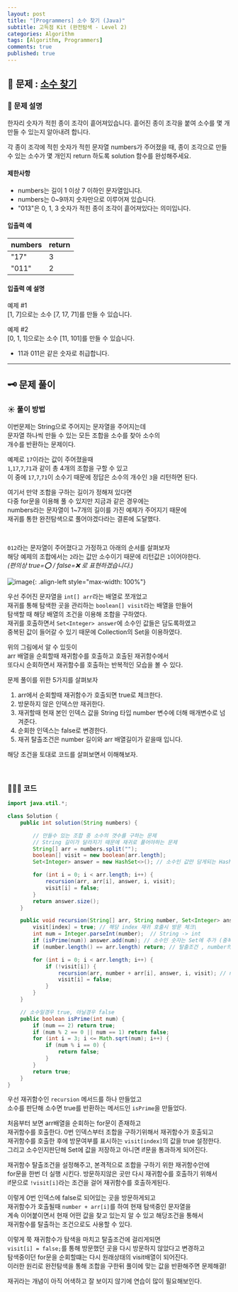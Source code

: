 ```yaml
---
layout: post
title: "[Programmers] 소수 찾기 (Java)"
subtitle: 고득점 Kit (완전탐색 - Level 2)
categories: Algorithm
tags: [Algorithm, Programmers]
comments: true
published: true
---
```


## 📌 문제 : [소수 찾기]

### 📖 문제 설명

<p>한자리 숫자가 적힌 종이 조각이 흩어져있습니다. 흩어진 종이 조각을 붙여 소수를 몇 개 만들 수 있는지 알아내려 합니다.</p>

<p>각 종이 조각에 적힌 숫자가 적힌 문자열 numbers가 주어졌을 때, 종이 조각으로 만들 수 있는 소수가 몇 개인지 return 하도록 solution 함수를 완성해주세요.</p>

#### 제한사항

<ul>
<li>numbers는 길이 1 이상 7 이하인 문자열입니다.</li>
<li>numbers는 0~9까지 숫자만으로 이루어져 있습니다.</li>
<li>"013"은 0, 1, 3 숫자가 적힌 종이 조각이 흩어져있다는 의미입니다.</li>
</ul>

#### 입출력 예

<table class="table">
        <thead><tr>
<th>numbers</th>
<th>return</th>
</tr>
</thead>
        <tbody><tr>
<td>"17"</td>
<td>3</td>
</tr>
<tr>
<td>"011"</td>
<td>2</td>
</tr>
</tbody>
      </table>

#### 입출력 예 설명

<p>예제 #1<br>
[1, 7]으로는 소수 [7, 17, 71]를 만들 수 있습니다.</p>

<p>예제 #2<br>
[0, 1, 1]으로는 소수 [11, 101]를 만들 수 있습니다.</p>

<ul>
<li>11과 011은 같은 숫자로 취급합니다.</li>
</ul>

---

## 🗝 문제 풀이

### ☀️ 풀이 방법

이번문제는 String으로 주어지는 문자열을 주어지는데   
문자열 하나씩 만들 수 있는 모든 조합을 소수를 찾아 소수의   
개수를 반환하는 문제이다.   

예제로 `17`이라는 값이 주어졌을때  
`1`,`17`,`7`,`71`과 같이 총 4개의 조합을 구할 수 있고   
이 중에 `17`,`7`,`71`이 소수기 때문에 정답은 소수의 개수인 `3`을 리턴하면 된다.   

여기서 만약 조합을 구하는 길이가 정해져 있다면   
다중 for문을 이용해 풀 수 있지만 지금과 같은 경우에는   
numbers라는 문자열이 1~7개의 길이를 가진 예제가 주어지기 때문에   
재귀를 통한 완전탐색으로 풀어야겠다라는 결론에 도달했다.  

<br/> 

`012`라는 문자열이 주어졌다고 가정하고 아래의 순서를 살펴보자    
해당 예제의 조합에서는 `2`라는 값만 소수이기 때문에 리턴값은 `1`이어야한다.  
_(편의상 true=⭕️ / false=❌ 로 표현하겠습니다.)_

![image](https://user-images.githubusercontent.com/95069395/225528468-38bd539f-096f-411f-bc3f-c7e3edb77f9a.gif){: .align-left style="max-width: 100%"}

우선 주어진 문자열을 `int[] arr`라는 배열로 쪼개었고   
재귀를 통해 탐색한 곳을 관리하는 `boolean[] visit`라는 배열을 만들어   
탐색할 때 해당 배열의 조건을 이용해 조합을 구하였다.    
재귀를 호출하면서 `Set<Integer> answer`에 소수인 값들은 담도록하였고   
중복된 값이 들어갈 수 있기 때문에 Collection의 Set을 이용하였다.

위의 그림에서 알 수 있듯이   
arr 배열을 순회할때 재귀함수를 호출하고 호출된 재귀함수에서   
또다시 순회하면서 재귀함수를 호출하는 반복적인 모습을 볼 수 있다.    

문제 풀이를 위한 5가지를 살펴보자    
1. arr에서 순회할때 재귀함수가 호출되면 true로 체크한다.  
2. 방문하지 않은 인덱스만 재귀한다.  
3. 재귀할때 현재 본인 인덱스 값을 String 타입 number 변수에 더해 매개변수로 넘겨준다.   
4. 순회한 인덱스는 false로 변경한다.     
5. 재귀 탈출조건은 number 길이와 arr 배열길이가 같을때 입니다.

해당 조건을 토대로 코드를 살펴보면서 이해해보자.

<br/>

### 👨🏻‍💻 코드

```java
import java.util.*;

class Solution {
    public int solution(String numbers) {

        // 만들수 있는 조합 중 소수의 갯수를 구하는 문제
        // String 길이가 달라지기 때문에 재귀로 풀어야하는 문제
        String[] arr = numbers.split("");
        boolean[] visit = new boolean[arr.length];
        Set<Integer> answer = new HashSet<>(); // 소수인 값만 담게되는 HashSet

        for (int i = 0; i < arr.length; i++) {
            recursion(arr, arr[i], answer, i, visit);
            visit[i] = false;
        }
        return answer.size();
    }

    public void recursion(String[] arr, String number, Set<Integer> answer, int index, boolean[] visit) {
        visit[index] = true; // 해당 index 재귀 호출시 방문 체크\
        int num = Integer.parseInt(number);  // String -> int
        if (isPrime(num)) answer.add(num); // 소수인 숫자는 Set에 추가 (중복인 것은 제거)
        if (number.length() == arr.length) return; // 탈출조건 , number의 문자열길이와 배열길이가 같아질때

        for (int i = 0; i < arr.length; i++) {
            if (!visit[i]) {
                recursion(arr, number + arr[i], answer, i, visit); // number값을 이어붙여서 호출
                visit[i] = false;
            }
        }
    }

    // 소수일경우 true, 아닐경우 false
    public boolean isPrime(int num) {
        if (num == 2) return true;
        if (num % 2 == 0 || num == 1) return false;
        for (int i = 3; i <= Math.sqrt(num); i++) {
            if (num % i == 0) {
                return false;
            }
        }
        return true;
    }
}
```

우선 재귀함수인 `recursion` 메서드를 하나 만들었고   
소수를 판단해 소수면 true를 반환하는 메서드인 `isPrime`을 만들었다.  

처음부터 보면 arr배열을 순회하는 for문이 존재하고   
재귀함수를 호출한다. 0번 인덱스부터 조합을 구하기위해서 재귀함수가 호출되고   
재귀함수를 호출한 후에 방문여부를 표시하는 `visit[index]`의 값을 true 설정한다.   
그리고 소수인지판단해 Set에 값을 저장하고 아니면 if문을 통과하게 되어진다.   

재귀함수 탈출조건을 설정해주고, 본격적으로 조합을 구하기 위한 재귀함수안에   
for문을 한번 더 실행 시킨다. 방문하지않은 곳만 다시 재귀함수를 호출하기 위해서   
if문으로 `!visit[i]`라는 조건을 걸어 재귀함수를 호출하게된다.   

이렇게 0번 인덱스에 false로 되어있는 곳을 방문하게되고   
재귀함수가 호출될때 `number + arr[i]`를 하여 현재 탐색중인 문자열을   
계속 이어붙이면서 현재 어떤 값을 찾고 있는지 알 수 있고 해당조건을 통해서   
재귀함수를 탈출하는 조건으로도 사용할 수 있다.   

이렇게 쭉 재귀함수가 탐색을 마치고 탈출조건에 걸리게되면   
`visit[i] = false;`를 통해 방문했던 곳을 다시 방문하지 않았다고 변경하고   
탐색중이던 for문을 순회할떄는 다시 원래상태의 visit배열이 되어진다.   
이러한 원리로 완전탐색을 통해 조합을 구한뒤 풀이에 맞는 값을 반환해주면 문제해결!  

재귀라는 개념이 아직 어색하고 잘 보이지 않기에 연습이 많이 필요해보인다.



<br/>

[소수 찾기]:https://school.programmers.co.kr/learn/courses/30/lessons/42839
